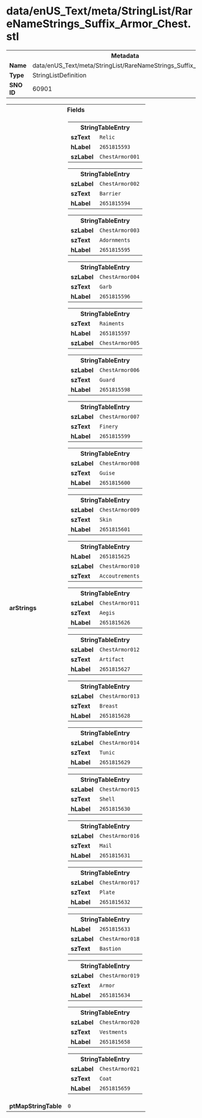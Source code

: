 <h1>data/enUS_Text/meta/StringList/RareNameStrings_Suffix_Armor_Chest.stl</h1><table><tr><th colspan="100%">Metadata</th></tr><tr><td><b>Name</b></td><td>data/enUS_Text/meta/StringList/RareNameStrings_Suffix_Armor_Chest.stl</td></tr><tr><td><b>Type</b></td><td>StringListDefinition</td></tr><tr><td><b>SNO ID</b></td><td>60901</td></tr></table>

<table><tr><th colspan="100%">Fields</th></tr><tr><td><b>arStrings</b></td><td><table><tr><th colspan="100%">StringTableEntry</th></tr><tr><td><b>szText</b></td><td><code>Relic</code></td></tr><tr><td><b>hLabel</b></td><td><code>2651815593</code></td></tr><tr><td><b>szLabel</b></td><td><code>ChestArmor001</code></td></tr></table>


<table><tr><th colspan="100%">StringTableEntry</th></tr><tr><td><b>szLabel</b></td><td><code>ChestArmor002</code></td></tr><tr><td><b>szText</b></td><td><code>Barrier</code></td></tr><tr><td><b>hLabel</b></td><td><code>2651815594</code></td></tr></table>


<table><tr><th colspan="100%">StringTableEntry</th></tr><tr><td><b>szLabel</b></td><td><code>ChestArmor003</code></td></tr><tr><td><b>szText</b></td><td><code>Adornments</code></td></tr><tr><td><b>hLabel</b></td><td><code>2651815595</code></td></tr></table>


<table><tr><th colspan="100%">StringTableEntry</th></tr><tr><td><b>szLabel</b></td><td><code>ChestArmor004</code></td></tr><tr><td><b>szText</b></td><td><code>Garb</code></td></tr><tr><td><b>hLabel</b></td><td><code>2651815596</code></td></tr></table>


<table><tr><th colspan="100%">StringTableEntry</th></tr><tr><td><b>szText</b></td><td><code>Raiments</code></td></tr><tr><td><b>hLabel</b></td><td><code>2651815597</code></td></tr><tr><td><b>szLabel</b></td><td><code>ChestArmor005</code></td></tr></table>


<table><tr><th colspan="100%">StringTableEntry</th></tr><tr><td><b>szLabel</b></td><td><code>ChestArmor006</code></td></tr><tr><td><b>szText</b></td><td><code>Guard</code></td></tr><tr><td><b>hLabel</b></td><td><code>2651815598</code></td></tr></table>


<table><tr><th colspan="100%">StringTableEntry</th></tr><tr><td><b>szLabel</b></td><td><code>ChestArmor007</code></td></tr><tr><td><b>szText</b></td><td><code>Finery</code></td></tr><tr><td><b>hLabel</b></td><td><code>2651815599</code></td></tr></table>


<table><tr><th colspan="100%">StringTableEntry</th></tr><tr><td><b>szLabel</b></td><td><code>ChestArmor008</code></td></tr><tr><td><b>szText</b></td><td><code>Guise</code></td></tr><tr><td><b>hLabel</b></td><td><code>2651815600</code></td></tr></table>


<table><tr><th colspan="100%">StringTableEntry</th></tr><tr><td><b>szLabel</b></td><td><code>ChestArmor009</code></td></tr><tr><td><b>szText</b></td><td><code>Skin</code></td></tr><tr><td><b>hLabel</b></td><td><code>2651815601</code></td></tr></table>


<table><tr><th colspan="100%">StringTableEntry</th></tr><tr><td><b>hLabel</b></td><td><code>2651815625</code></td></tr><tr><td><b>szLabel</b></td><td><code>ChestArmor010</code></td></tr><tr><td><b>szText</b></td><td><code>Accoutrements</code></td></tr></table>


<table><tr><th colspan="100%">StringTableEntry</th></tr><tr><td><b>szLabel</b></td><td><code>ChestArmor011</code></td></tr><tr><td><b>szText</b></td><td><code>Aegis</code></td></tr><tr><td><b>hLabel</b></td><td><code>2651815626</code></td></tr></table>


<table><tr><th colspan="100%">StringTableEntry</th></tr><tr><td><b>szLabel</b></td><td><code>ChestArmor012</code></td></tr><tr><td><b>szText</b></td><td><code>Artifact</code></td></tr><tr><td><b>hLabel</b></td><td><code>2651815627</code></td></tr></table>


<table><tr><th colspan="100%">StringTableEntry</th></tr><tr><td><b>szLabel</b></td><td><code>ChestArmor013</code></td></tr><tr><td><b>szText</b></td><td><code>Breast</code></td></tr><tr><td><b>hLabel</b></td><td><code>2651815628</code></td></tr></table>


<table><tr><th colspan="100%">StringTableEntry</th></tr><tr><td><b>szLabel</b></td><td><code>ChestArmor014</code></td></tr><tr><td><b>szText</b></td><td><code>Tunic</code></td></tr><tr><td><b>hLabel</b></td><td><code>2651815629</code></td></tr></table>


<table><tr><th colspan="100%">StringTableEntry</th></tr><tr><td><b>szLabel</b></td><td><code>ChestArmor015</code></td></tr><tr><td><b>szText</b></td><td><code>Shell</code></td></tr><tr><td><b>hLabel</b></td><td><code>2651815630</code></td></tr></table>


<table><tr><th colspan="100%">StringTableEntry</th></tr><tr><td><b>szLabel</b></td><td><code>ChestArmor016</code></td></tr><tr><td><b>szText</b></td><td><code>Mail</code></td></tr><tr><td><b>hLabel</b></td><td><code>2651815631</code></td></tr></table>


<table><tr><th colspan="100%">StringTableEntry</th></tr><tr><td><b>szLabel</b></td><td><code>ChestArmor017</code></td></tr><tr><td><b>szText</b></td><td><code>Plate</code></td></tr><tr><td><b>hLabel</b></td><td><code>2651815632</code></td></tr></table>


<table><tr><th colspan="100%">StringTableEntry</th></tr><tr><td><b>hLabel</b></td><td><code>2651815633</code></td></tr><tr><td><b>szLabel</b></td><td><code>ChestArmor018</code></td></tr><tr><td><b>szText</b></td><td><code>Bastion</code></td></tr></table>


<table><tr><th colspan="100%">StringTableEntry</th></tr><tr><td><b>szLabel</b></td><td><code>ChestArmor019</code></td></tr><tr><td><b>szText</b></td><td><code>Armor</code></td></tr><tr><td><b>hLabel</b></td><td><code>2651815634</code></td></tr></table>


<table><tr><th colspan="100%">StringTableEntry</th></tr><tr><td><b>szLabel</b></td><td><code>ChestArmor020</code></td></tr><tr><td><b>szText</b></td><td><code>Vestments</code></td></tr><tr><td><b>hLabel</b></td><td><code>2651815658</code></td></tr></table>


<table><tr><th colspan="100%">StringTableEntry</th></tr><tr><td><b>szLabel</b></td><td><code>ChestArmor021</code></td></tr><tr><td><b>szText</b></td><td><code>Coat</code></td></tr><tr><td><b>hLabel</b></td><td><code>2651815659</code></td></tr></table>


</td></tr><tr><td><b>ptMapStringTable</b></td><td><code>0</code></td></tr></table>

